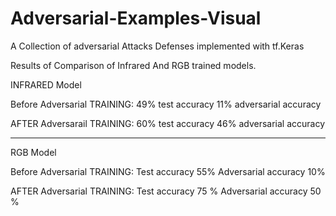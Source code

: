 # Adversarial-Examples-Visual
A Collection of adversarial Attacks Defenses implemented with tf.Keras



Results of Comparison of Infrared And RGB trained models.




INFRARED Model

Before  Adversarial TRAINING:
49% test accuracy 
11% adversarial accuracy 

AFTER  Adversarail TRAINING:
60% test accuracy
46% adversarial accuracy
______________________________________

RGB Model 

Before  Adversarial TRAINING:
Test accuracy 55%
Adversarial accuracy 10%

AFTER  Adversarial TRAINING:
Test accuracy 75 %
Adversarial accuracy 50 %
